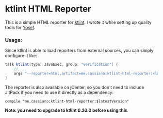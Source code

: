 # ktlint HTML Reporter

This is a simple HTML reporter for [ktlint](https://github.com/pinterest/ktlint). I wrote it while setting up quality tools for [Yosef](https://github.com/concretesolutions/yosef-android).

### Usage:

Since ktlint is able to load reporters from external sources, you can simply configure it like:

```groovy
task ktlint(type: JavaExec, group: "verification") {
    // ...
    args "--reporter=html,artifact=me.cassiano:ktlint-html-reporter:<latest-version>,output=${buildDir}/ktlint.html"
}

```

The reporter is also available on jCenter, so you don't need to include JitPack if you need to use it directly as a dependency:

```compile "me.cassiano:ktlint-html-reporter:$latestVersion"```

**Note: you need to upgrade to ktlint 0.20.0 before using this.**
